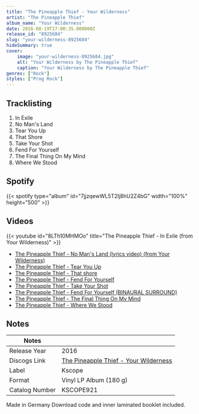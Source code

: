 ```yaml
---
title: "The Pineapple Thief - Your Wilderness"
artist: "The Pineapple Thief"
album_name: "Your Wilderness"
date: 2016-08-19T17:00:35.000000Z
release_id: "8925684"
slug: "your-wilderness-8925684"
hideSummary: true
cover:
    image: "your-wilderness-8925684.jpg"
    alt: "Your Wilderness by The Pineapple Thief"
    caption: "Your Wilderness by The Pineapple Thief"
genres: ["Rock"]
styles: ["Prog Rock"]
---
```


## Tracklisting
1. In Exile
2. No Man's Land
3. Tear You Up
4. That Shore
5. Take Your Shot
6. Fend For Yourself
7. The Final Thing On My Mind
8. Where We Stood


## Spotify
{{< spotify type="album" id="7jjzqewWL5T2lj8hU2Z4bG" width="100%" height="500" >}}



## Videos
{{< youtube id="8LTh10MHMOo" title="The Pineapple Thief - In Exile (from Your Wilderness)" >}}
- [The Pineapple Thief - No Man's Land (lyrics video) (from Your Wilderness)](https://www.youtube.com/watch?v=qxYFXw5I45A)
- [The Pineapple Thief - Tear You Up](https://www.youtube.com/watch?v=M7pZg9VFgT0)
- [The Pineapple Thief - That shore](https://www.youtube.com/watch?v=zlqFxn0N5oM)
- [The Pineapple Thief - Fend For Yourself](https://www.youtube.com/watch?v=-T1wb4GAaf0)
- [The Pineapple Thief - Take Your Shot](https://www.youtube.com/watch?v=moO2jzX9SME)
- [The Pineapple Thief - Fend For Yourself (BINAURAL SURROUND)](https://www.youtube.com/watch?v=LjO_bgDahFY)
- [The Pineapple Thief - The Final Thing On My Mind](https://www.youtube.com/watch?v=Xnx_qgvH8xk)
- [The Pineapple Thief - Where We Stood](https://www.youtube.com/watch?v=M8C3w2GvJSk)

## Notes
| Notes          |             |
| ---------------| ----------- |
| Release Year   | 2016 |
| Discogs Link   | [The Pineapple Thief - Your Wilderness](https://www.discogs.com/release/8925684-The-Pineapple-Thief-Your-Wilderness) |
| Label          | Kscope |
| Format         | Vinyl LP Album (180 g) |
| Catalog Number | KSCOPE921 |

Made in Germany
Download code and inner laminated booklet included.

